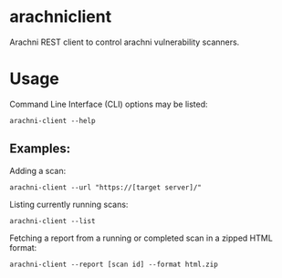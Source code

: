 # arachniclient
Arachni REST client to control arachni vulnerability scanners.

# Usage
Command Line Interface (CLI) options may be listed:

```
arachni-client --help
```

## Examples:
Adding a scan:
```
arachni-client --url "https://[target server]/"
```

Listing currently running scans:
```
arachni-client --list
```

Fetching a report from a running or completed scan in a zipped HTML format:
```
arachni-client --report [scan id] --format html.zip
```
